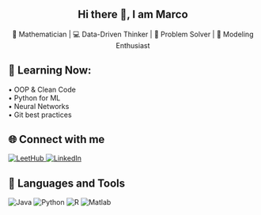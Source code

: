<h2 align="center">Hi there 👋, I am Marco</h2
<hr style="width:90%; height:3px; background-color:#ccc; border:none; margin:auto;" />
<p align="center">
  🧠 Mathematician | 💻 Data-Driven Thinker | 🎯 Problem Solver | 🚀 Modeling Enthusiast</span>
</p>

## 🌱 Learning Now:  
• OOP & Clean Code  
• Python for ML  
• Neural Networks  
• Git best practices  

## 🌐 Connect with me

<p>
  <a href="[https://github.com/MarcoDev/LeetHub" target="_blank](https://leetcode.com/u/jLRvHjTPfO/)">
    <img src="https://img.shields.io/badge/LeetHub-FFA116?style=for-the-badge&logo=leetcode&logoColor=white" alt="LeetHub" />
  </a>
  <a href="[https://www.linkedin.com/in/tuo-nome](https://www.linkedin.com/in/marcoschipani99/)" target="_blank">
    <img src="https://img.shields.io/badge/LinkedIn-0A66C2?style=for-the-badge&logo=linkedin&logoColor=white" alt="LinkedIn" />
  </a>
</p>

## 🧰 Languages and Tools

<p>
  <img src="https://img.shields.io/badge/Java-ED8B00?style=for-the-badge&logo=java&logoColor=white" alt="Java" />
  <img src="https://img.shields.io/badge/Python-3776AB?style=for-the-badge&logo=python&logoColor=white" alt="Python" />
  <img src="https://img.shields.io/badge/R-276DC3?style=for-the-badge&logo=r&logoColor=white" alt="R" />
  <img src="https://img.shields.io/badge/Matlab-0076A8?style=for-the-badge&logo=mathworks&logoColor=white" alt="Matlab" />
</p>


